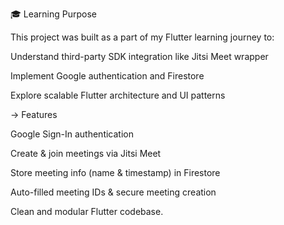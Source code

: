 🎓 Learning Purpose

This project was built as a part of my Flutter learning journey to:

Understand third-party SDK integration like Jitsi Meet wrapper

Implement Google authentication and Firestore

Explore scalable Flutter architecture and UI patterns

-> Features

Google Sign-In authentication

Create & join meetings via Jitsi Meet

Store meeting info (name & timestamp) in Firestore

Auto-filled meeting IDs & secure meeting creation

Clean and modular Flutter codebase.
